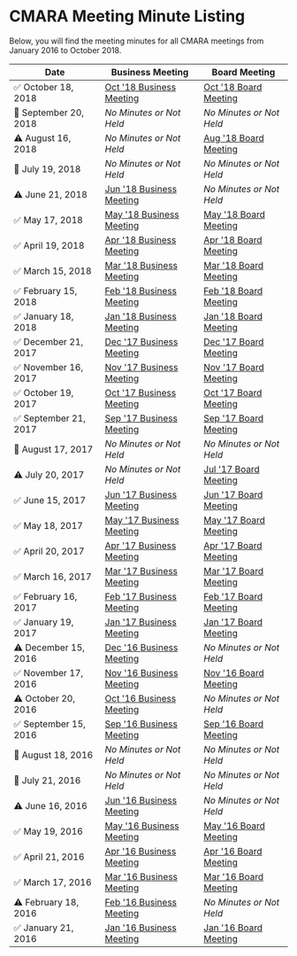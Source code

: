 # CMARA Meeting Minute Listing

Below, you will find the meeting minutes for all CMARA meetings from January 2016 to October 2018.

| Date | Business Meeting | Board Meeting |
|------|------------------|---------------|
| :white_check_mark: October 18, 2018 | [Oct '18 Business Meeting](https://share.cranstonide.com/w1ide/cmara/meeting-minutes/2018-10-18-business-meeting.pdf) | [Oct '18 Board Meeting](https://share.cranstonide.com/w1ide/cmara/meeting-minutes/2018-10-18-board-meeting.pdf) |
| :no_entry_sign: September 20, 2018 | _No Minutes or Not Held_ | _No Minutes or Not Held_ |
| :warning: August 16, 2018 | _No Minutes or Not Held_ | [Aug '18 Board Meeting](https://share.cranstonide.com/w1ide/cmara/meeting-minutes/2018-08-16-board-meeting.pdf) |
| :no_entry_sign: July 19, 2018 | _No Minutes or Not Held_ | _No Minutes or Not Held_ |
| :warning: June 21, 2018 | [Jun '18 Business Meeting](https://share.cranstonide.com/w1ide/cmara/meeting-minutes/2018-06-21-business-meeting.pdf) | _No Minutes or Not Held_ |
| :white_check_mark: May 17, 2018 | [May '18 Business Meeting](https://share.cranstonide.com/w1ide/cmara/meeting-minutes/2018-05-17-business-meeting.pdf) | [May '18 Board Meeting](https://share.cranstonide.com/w1ide/cmara/meeting-minutes/2018-05-17-board-meeting.pdf) |
| :white_check_mark: April 19, 2018 | [Apr '18 Business Meeting](https://share.cranstonide.com/w1ide/cmara/meeting-minutes/2018-04-19-business-meeting.pdf) | [Apr '18 Board Meeting](https://share.cranstonide.com/w1ide/cmara/meeting-minutes/2018-04-19-board-meeting.pdf) |
| :white_check_mark: March 15, 2018 | [Mar '18 Business Meeting](https://share.cranstonide.com/w1ide/cmara/meeting-minutes/2018-03-15-business-meeting.pdf) | [Mar '18 Board Meeting](https://share.cranstonide.com/w1ide/cmara/meeting-minutes/2018-03-15-board-meeting.pdf) |
| :white_check_mark: February 15, 2018 | [Feb '18 Business Meeting](https://share.cranstonide.com/w1ide/cmara/meeting-minutes/2018-02-15-business-meeting.pdf) | [Feb '18 Board Meeting](https://share.cranstonide.com/w1ide/cmara/meeting-minutes/2018-02-15-board-meeting.pdf) |
| :white_check_mark: January 18, 2018 | [Jan '18 Business Meeting](https://share.cranstonide.com/w1ide/cmara/meeting-minutes/2018-01-18-business-meeting.pdf) | [Jan '18 Board Meeting](https://share.cranstonide.com/w1ide/cmara/meeting-minutes/2018-01-18-board-meeting.pdf) |
| :white_check_mark: December 21, 2017 | [Dec '17 Business Meeting](https://share.cranstonide.com/w1ide/cmara/meeting-minutes/2017-12-21-business-meeting.pdf) | [Dec '17 Board Meeting](https://share.cranstonide.com/w1ide/cmara/meeting-minutes/2017-12-21-board-meeting.pdf) |
| :white_check_mark: November 16, 2017 | [Nov '17 Business Meeting](https://share.cranstonide.com/w1ide/cmara/meeting-minutes/2017-11-16-business-meeting.pdf) | [Nov '17 Board Meeting](https://share.cranstonide.com/w1ide/cmara/meeting-minutes/2017-11-16-board-meeting.pdf) |
| :white_check_mark: October 19, 2017 | [Oct '17 Business Meeting](https://share.cranstonide.com/w1ide/cmara/meeting-minutes/2017-10-19-business-meeting.pdf) | [Oct '17 Board Meeting](https://share.cranstonide.com/w1ide/cmara/meeting-minutes/2017-10-19-board-meeting.pdf) |
| :white_check_mark: September 21, 2017 | [Sep '17 Business Meeting](https://share.cranstonide.com/w1ide/cmara/meeting-minutes/2017-09-21-business-meeting.pdf) | [Sep '17 Board Meeting](https://share.cranstonide.com/w1ide/cmara/meeting-minutes/2017-09-21-board-meeting.pdf) |
| :no_entry_sign: August 17, 2017 | _No Minutes or Not Held_ | _No Minutes or Not Held_ |
| :warning: July 20, 2017 | _No Minutes or Not Held_ | [Jul '17 Board Meeting](https://share.cranstonide.com/w1ide/cmara/meeting-minutes/2017-07-20-board-meeting.pdf) |
| :white_check_mark: June 15, 2017 | [Jun '17 Business Meeting](https://share.cranstonide.com/w1ide/cmara/meeting-minutes/2017-06-15-business-meeting.pdf) | [Jun '17 Board Meeting](https://share.cranstonide.com/w1ide/cmara/meeting-minutes/2017-06-15-board-meeting.pdf) |
| :white_check_mark: May 18, 2017 | [May '17 Business Meeting](https://share.cranstonide.com/w1ide/cmara/meeting-minutes/2017-05-18-business-meeting.pdf) | [May '17 Board Meeting](https://share.cranstonide.com/w1ide/cmara/meeting-minutes/2017-05-18-board-meeting.pdf) |
| :white_check_mark: April 20, 2017 | [Apr '17 Business Meeting](https://share.cranstonide.com/w1ide/cmara/meeting-minutes/2017-04-20-business-meeting.pdf) | [Apr '17 Board Meeting](https://share.cranstonide.com/w1ide/cmara/meeting-minutes/2017-04-20-board-meeting.pdf) |
| :white_check_mark: March 16, 2017 | [Mar '17 Business Meeting](https://share.cranstonide.com/w1ide/cmara/meeting-minutes/2017-03-16-business-meeting.pdf) | [Mar '17 Board Meeting](https://share.cranstonide.com/w1ide/cmara/meeting-minutes/2017-03-16-board-meeting.pdf) |
| :white_check_mark: February 16, 2017 | [Feb '17 Business Meeting](https://share.cranstonide.com/w1ide/cmara/meeting-minutes/2017-02-16-business-meeting.pdf) | [Feb '17 Board Meeting](https://share.cranstonide.com/w1ide/cmara/meeting-minutes/2017-02-16-board-meeting.pdf) |
| :white_check_mark: January 19, 2017 | [Jan '17 Business Meeting](https://share.cranstonide.com/w1ide/cmara/meeting-minutes/2017-01-19-business-meeting.pdf) | [Jan '17 Board Meeting](https://share.cranstonide.com/w1ide/cmara/meeting-minutes/2017-01-19-board-meeting.pdf) |
| :warning: December 15, 2016 | [Dec '16 Business Meeting](https://share.cranstonide.com/w1ide/cmara/meeting-minutes/2016-12-15-business-meeting.pdf) | _No Minutes or Not Held_ |
| :white_check_mark: November 17, 2016 | [Nov '16 Business Meeting](https://share.cranstonide.com/w1ide/cmara/meeting-minutes/2016-11-17-business-meeting.pdf) | [Nov '16 Board Meeting](https://share.cranstonide.com/w1ide/cmara/meeting-minutes/2016-11-17-board-meeting.pdf) |
| :warning: October 20, 2016 | [Oct '16 Business Meeting](https://share.cranstonide.com/w1ide/cmara/meeting-minutes/2016-10-20-business-meeting.pdf) | _No Minutes or Not Held_ |
| :white_check_mark: September 15, 2016 | [Sep '16 Business Meeting](https://share.cranstonide.com/w1ide/cmara/meeting-minutes/2016-09-15-business-meeting.pdf) | [Sep '16 Board Meeting](https://share.cranstonide.com/w1ide/cmara/meeting-minutes/2016-09-15-board-meeting.pdf) |
| :no_entry_sign: August 18, 2016 | _No Minutes or Not Held_ | _No Minutes or Not Held_ |
| :no_entry_sign: July 21, 2016 | _No Minutes or Not Held_ | _No Minutes or Not Held_ |
| :warning: June 16, 2016 | [Jun '16 Business Meeting](https://share.cranstonide.com/w1ide/cmara/meeting-minutes/2016-06-16-business-meeting.pdf) | _No Minutes or Not Held_ |
| :white_check_mark: May 19, 2016 | [May '16 Business Meeting](https://share.cranstonide.com/w1ide/cmara/meeting-minutes/2016-05-19-business-meeting.pdf) | [May '16 Board Meeting](https://share.cranstonide.com/w1ide/cmara/meeting-minutes/2016-05-19-board-meeting.pdf) |
| :white_check_mark: April 21, 2016 | [Apr '16 Business Meeting](https://share.cranstonide.com/w1ide/cmara/meeting-minutes/2016-04-21-business-meeting.pdf) | [Apr '16 Board Meeting](https://share.cranstonide.com/w1ide/cmara/meeting-minutes/2016-04-21-board-meeting.pdf) |
| :white_check_mark: March 17, 2016 | [Mar '16 Business Meeting](https://share.cranstonide.com/w1ide/cmara/meeting-minutes/2016-03-17-business-meeting.pdf) | [Mar '16 Board Meeting](https://share.cranstonide.com/w1ide/cmara/meeting-minutes/2016-03-17-board-meeting.pdf) |
| :warning: February 18, 2016 | [Feb '16 Business Meeting](https://share.cranstonide.com/w1ide/cmara/meeting-minutes/2016-02-18-business-meeting.pdf) | _No Minutes or Not Held_ |
| :white_check_mark: January 21, 2016 | [Jan '16 Business Meeting](https://share.cranstonide.com/w1ide/cmara/meeting-minutes/2016-01-21-business-meeting.pdf) | [Jan '16 Board Meeting](https://share.cranstonide.com/w1ide/cmara/meeting-minutes/2016-01-21-board-meeting.pdf) |
